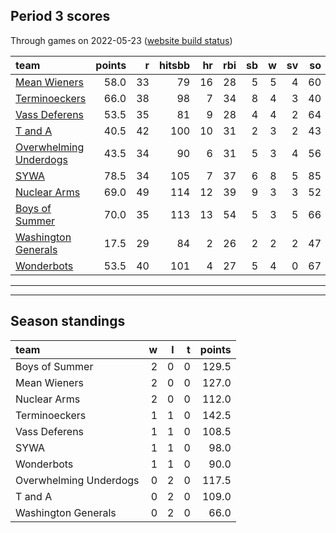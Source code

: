 

## Period 3 scores

Through games on 2022-05-23 ([website build status](https://github.com/brian-bot/pl-site/actions))


|team                                              | points|  r| hitsbb| hr| rbi| sb|  w| sv| so|   era|  whip|
|:-------------------------------------------------|------:|--:|------:|--:|---:|--:|--:|--:|--:|-----:|-----:|
|[Mean Wieners](./meanwieners)                     |   58.0| 33|     79| 16|  28|  5|  5|  4| 60| 2.627| 1.168|
|[Terminoeckers](./terminoeckers)                  |   66.0| 38|     98|  7|  34|  8|  4|  3| 40| 1.331| 0.866|
|[Vass Deferens](./vassdeferens)                   |   53.5| 35|     81|  9|  28|  4|  4|  2| 64| 2.627| 0.989|
|[T and A](./tanda)                                |   40.5| 42|    100| 10|  31|  2|  3|  2| 43| 4.563| 1.458|
|[Overwhelming Underdogs](./overwhelmingunderdogs) |   43.5| 34|     90|  6|  31|  5|  3|  4| 56| 4.263| 1.326|
|[SYWA](./sywa)                                    |   78.5| 34|    105|  7|  37|  6|  8|  5| 85| 2.372| 1.042|
|[Nuclear Arms](./nucleararms)                     |   69.0| 49|    114| 12|  39|  9|  3|  3| 52| 4.140| 1.220|
|[Boys of Summer](./boysofsummer)                  |   70.0| 35|    113| 13|  54|  5|  3|  5| 66| 2.685| 1.260|
|[Washington Generals](./washingtongenerals)       |   17.5| 29|     84|  2|  26|  2|  2|  2| 47| 5.327| 1.408|
|[Wonderbots](./wonderbots)                        |   53.5| 40|    101|  4|  27|  5|  4|  0| 67| 3.068| 1.091|

* * *
* * *

## Season standings


|team                   |  w|  l|  t| points|
|:----------------------|--:|--:|--:|------:|
|Boys of Summer         |  2|  0|  0|  129.5|
|Mean Wieners           |  2|  0|  0|  127.0|
|Nuclear Arms           |  2|  0|  0|  112.0|
|Terminoeckers          |  1|  1|  0|  142.5|
|Vass Deferens          |  1|  1|  0|  108.5|
|SYWA                   |  1|  1|  0|   98.0|
|Wonderbots             |  1|  1|  0|   90.0|
|Overwhelming Underdogs |  0|  2|  0|  117.5|
|T and A                |  0|  2|  0|  109.0|
|Washington Generals    |  0|  2|  0|   66.0|


